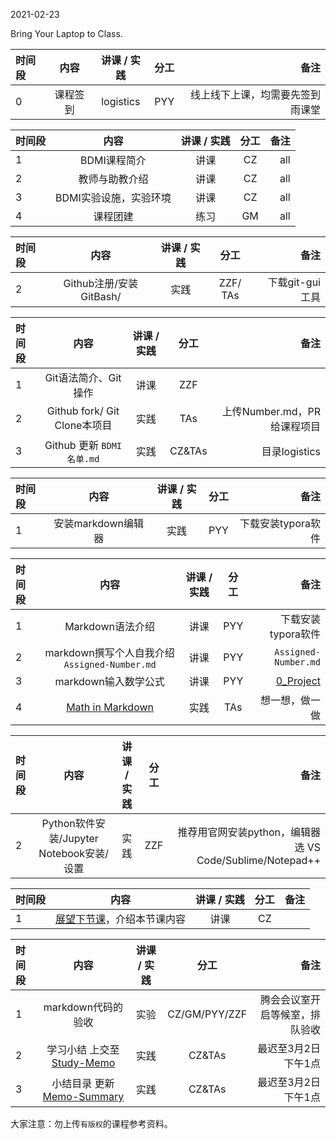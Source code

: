 2021-02-23

Bring Your Laptop to Class. 

|时间段     |  内容    | 讲课 / 实践     |  分工  |   备注       |
| :---      |   :----:    |   :----:    |    :----:    |       ---:   |
|   0       | 课程签到     |  logistics   |     PYY     |   线上线下上课，均需要先签到雨课堂     |


|时间段     |  内容    | 讲课 / 实践     |  分工  |   备注       |
| :---      |   :----:    |   :----:    |    :----:    |       ---:   |
|   1       | BDMI课程简介    | 讲课    |     CZ     |   all     |
|   2       | 教师与助教介绍    | 讲课    |     CZ     |   all     |
|   3       | BDMI实验设施，实验环境    | 讲课    |     CZ     |   all     |
|   4       | 课程团建 |   练习    |     GM        |     all     |



|时间段     |  内容    | 讲课 / 实践     |  分工  | 备注       |
| :---      |   :----:    |   :----:    |    :----:    |       ---: |
|   2       | Github注册/安装GitBash/   |  实践    |    ZZF/  TAs   |   下载git-gui工具     |


|时间段     |  内容    | 讲课 / 实践     |  分工  | 备注       |
| :---      |   :----:    |   :----:    |    :----:    |       ---: |
|   1       | Git语法简介、Git操作     |  讲课    |    ZZF  |  |
|   2       | Github fork/ Git Clone本项目     |  实践    |    TAs     |  上传Number.md，PR给课程项目      |
|   3       | Github 更新 ``BDMI名单.md``     |  实践    |    CZ&TAs     |  目录logistics   |


|时间段     |  内容    | 讲课 / 实践     |  分工  | 备注       |
| :---      |   :----:    |   :----:    |    :----:    |       ---: |
|   1       | 安装markdown编辑器  |  实践    |   PYY    | 下载安装typora软件    |


|时间段     |  内容    | 讲课 / 实践     |  分工  | 备注       |
| :---      |   :----:    |   :----:    |    :----:    |       ---: |
|   1       | Markdown语法介绍    |  讲课    |   PYY    | 下载安装typora软件    |
|   2       | markdown撰写个人自我介绍 ``Assigned-Number.md``  |  讲课    |     PYY     |   ``Assigned-Number.md``      |
|   3       | markdown输入数学公式  |  讲课    |     PYY     |   [0_Project](../../Course-Projects/0_Project)      |
|   4       | [Math in Markdown](math-md.md) |   实践   |   TAs   |    想一想，做一做    |


|时间段     |  内容    | 讲课 / 实践     |  分工  | 备注       |
| :---      |   :----:    |   :----:    |    :----:    |       ---: |
|   2       | Python软件安装/Jupyter Notebook安装/设置     |  实践    |   ZZF   |   推荐用官网安装python，编辑器选 VS Code/Sublime/Notepad++     |


|时间段     |  内容    | 讲课 / 实践     |  分工  |   备注       |
| :---      |   :----:    |   :----:    |    :----:    |       ---:   |
|   1      | [展望下节课](../WW2/WW2-Plan.md)，介绍本节课内容     |  讲课    |     CZ     |         |


|时间段     |  内容    | 讲课 / 实践     |  分工  | 备注       |
| :---     |   :----:    |   :----:    |    :----:    |     ---: |
|   1      | markdown代码的验收     |  实验   |     CZ/GM/PYY/ZZF     |    腾会会议室开启等候室，排队验收     |
|   2      | 学习小结 上交至[Study-Memo](../../Memos/Study-Memo)    |  实践    |     CZ&TAs     |   最迟至3月2日下午1点      |
|   3      | 小结目录 更新 [Memo-Summary](../../Memos/Memo-Summary)  |  实践    |     CZ&TAs     |   最迟至3月2日下午1点      |



大家注意：勿上传``有版权``的课程参考资料。
